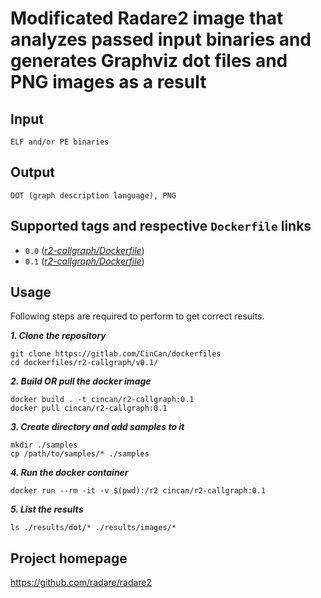 # Modificated Radare2 image that analyzes passed input binaries and generates Graphviz dot files and PNG images as a result

## Input

```
ELF and/or PE binaries
```

## Output

```
DOT (graph description language), PNG
```

## Supported tags and respective `Dockerfile` links

* `0.0` ([*r2-callgraph/Dockerfile*](https://gitlab.com/CinCan/dockerfiles/blob/master/r2-callgraph/v0.0/Dockerfile))
* `0.1` ([*r2-callgraph/Dockerfile*](https://gitlab.com/CinCan/dockerfiles/blob/master/r2-callgraph/v0.1/Dockerfile))

## Usage

Following steps are required to perform to get correct results.


***1. Clone the repository***

```
git clone https://gitlab.com/CinCan/dockerfiles
cd dockerfiles/r2-callgraph/v0.1/
```

***2. Build OR pull the docker image*** 

```
docker build . -t cincan/r2-callgraph:0.1
docker pull cincan/r2-callgraph:0.1
```
***3. Create directory and add samples to it***

```
mkdir ./samples
cp /path/to/samples/* ./samples
```

***4. Run the docker container***

```
docker run --rm -it -v $(pwd):/r2 cincan/r2-callgraph:0.1
```

***5. List the results***

```
ls ./results/dot/* ./results/images/*
```


## Project homepage

https://github.com/radare/radare2
